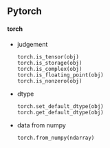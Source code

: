 ## Pytorch

#### torch
+ judgement
    ```
    torch.is_tensor(obj)
    torch.is_storage(obj)
    torch.is_complex(obj)
    torch.is_floating_point(obj)
    torch.is_nonzero(obj)
    ```
+ dtype
    ```
    torch.set_default_dtype(obj)
    torch.get_default_dtype(obj)
    ```
+ data from numpy
    ```
    torch.from_numpy(ndarray)
    ```